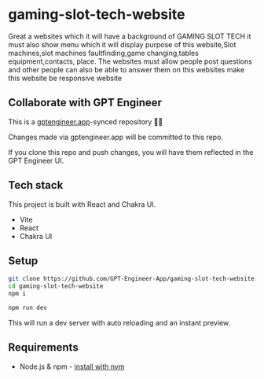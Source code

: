 # gaming-slot-tech-website

Great a websites which it will have a background of GAMING SLOT TECH it must also show menu which it will display purpose of this website,Slot machines,slot machines faultfinding,game changing,tables equipment,contacts, place. The websites must allow people post questions and other people can also be able to answer them on this websites make this website be responsive website 

## Collaborate with GPT Engineer

This is a [gptengineer.app](https://gptengineer.app)-synced repository 🌟🤖

Changes made via gptengineer.app will be committed to this repo.

If you clone this repo and push changes, you will have them reflected in the GPT Engineer UI.

## Tech stack

This project is built with React and Chakra UI.

- Vite
- React
- Chakra UI

## Setup

```sh
git clone https://github.com/GPT-Engineer-App/gaming-slot-tech-website.git
cd gaming-slot-tech-website
npm i
```

```sh
npm run dev
```

This will run a dev server with auto reloading and an instant preview.

## Requirements

- Node.js & npm - [install with nvm](https://github.com/nvm-sh/nvm#installing-and-updating)
